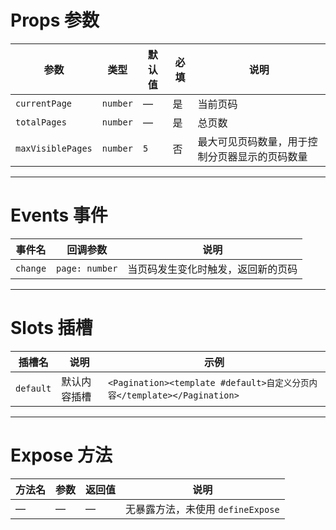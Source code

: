 # Props 参数

| 参数            | 类型                      | 默认值   | 必填 | 说明                     |
|-----------------|---------------------------|----------|------|--------------------------|
| `currentPage`   | `number`                  | —        | 是   | 当前页码                 |
| `totalPages`    | `number`                  | —        | 是   | 总页数                   |
| `maxVisiblePages` | `number`                | `5`      | 否   | 最大可见页码数量，用于控制分页器显示的页码数量 |

---

# Events 事件

| 事件名  | 回调参数 | 说明               |
|--------|----------|--------------------|
| `change` | `page: number` | 当页码发生变化时触发，返回新的页码 |

---

# Slots 插槽

| 插槽名       | 说明      | 示例                                            |
|-----------|---------|-----------------------------------------------|
| `default` | 默认内容插槽  | `<Pagination><template #default>自定义分页内容</template></Pagination>` |

---

# Expose 方法

| 方法名       | 参数 | 返回值 | 说明   |
|-----------|----|-----|------|
| —         | —  | —   | 无暴露方法，未使用 `defineExpose` |